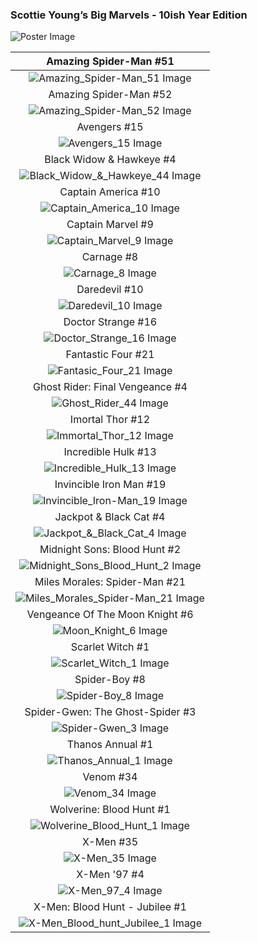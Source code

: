 ### Scottie Young’s Big Marvels - 10ish Year Edition

![Poster Image](/assets/images/prj_big_marvels/Skottie_Youngs_Big_Marvel_Poster.jpg)


|                                         Amazing Spider-Man #51                                         	|
|:------------------------------------------------------------------------------------------------------:	|
|        ![Amazing_Spider-Man_51 Image](/assets/images/prj_big_marvels/Amazing_Spider-Man_51.jpg)        	|
|                                         Amazing Spider-Man #52                                         	|
|        ![Amazing_Spider-Man_52 Image](/assets/images/prj_big_marvels/Amazing_Spider-Man_52.jpg)        	|
|                                              Avengers #15                                              	|
|                  ![Avengers_15 Image](/assets/images/prj_big_marvels/Avengers_15.jpg)                  	|
|                                      Black Widow &amp; Hawkeye #4                                      	|
| ![Black_Widow_&amp;_Hawkeye_44 Image](/assets/images/prj_big_marvels/Black_Widow_&amp;_Hawkeye_44.jpg) 	|
|                                           Captain America #10                                          	|
|           ![Captain_America_10 Image](/assets/images/prj_big_marvels/Captain_America_10.jpg)           	|
|                                            Captain Marvel #9                                           	|
|             ![Captain_Marvel_9 Image](/assets/images/prj_big_marvels/Captain_Marvel_9.jpg)             	|
|                                               Carnage #8                                               	|
|                    ![Carnage_8 Image](/assets/images/prj_big_marvels/Carnage_8.jpg)                    	|
|                                              Daredevil #10                                             	|
|                 ![Daredevil_10 Image](/assets/images/prj_big_marvels/Daredevil_10.jpg)                 	|
|                                           Doctor Strange #16                                           	|
|            ![Doctor_Strange_16 Image](/assets/images/prj_big_marvels/Doctor_Strange_16.jpg)            	|
|                                           Fantastic Four #21                                           	|
|             ![Fantasic_Four_21 Image](/assets/images/prj_big_marvels/Fantasic_Four_21.jpg)             	|
|                                     Ghost Rider: Final Vengeance #4                                    	|
|               ![Ghost_Rider_44 Image](/assets/images/prj_big_marvels/Ghost_Rider_44.jpg)               	|
|                                            Imortal Thor #12                                            	|
|             ![Immortal_Thor_12 Image](/assets/images/prj_big_marvels/Immortal_Thor_12.jpg)             	|
|                                           Incredible Hulk #13                                          	|
|           ![Incredible_Hulk_13 Image](/assets/images/prj_big_marvels/Incredible_Hulk_13.jpg)           	|
|                                         Invincible Iron Man #19                                        	|
|       ![Invincible_Iron-Man_19 Image](/assets/images/prj_big_marvels/Invincible_Iron-Man_19.jpg)       	|
|                                       Jackpot &amp; Black Cat #4                                       	|
|    ![Jackpot_&amp;_Black_Cat_4 Image](/assets/images/prj_big_marvels/Jackpot_&amp;_Black_Cat_4.jpg)    	|
|                                      Midnight Sons: Blood Hunt #2                                      	|
|   ![Midnight_Sons_Blood_Hunt_2 Image](/assets/images/prj_big_marvels/Midnight_Sons_Blood_Hunt_2.jpg)   	|
|                                      Miles Morales: Spider-Man #21                                     	|
|  ![Miles_Morales_Spider-Man_21 Image](/assets/images/prj_big_marvels/Miles_Morales_Spider-Man_21.jpg)  	|
|                                     Vengeance Of The Moon Knight #6                                    	|
|                ![Moon_Knight_6 Image](/assets/images/prj_big_marvels/Moon_Knight_6.jpg)                	|
|                                            Scarlet Witch #1                                            	|
|              ![Scarlet_Witch_1 Image](/assets/images/prj_big_marvels/Scarlet_Witch_1.jpg)              	|
|                                              Spider-Boy #8                                             	|
|                 ![Spider-Boy_8 Image](/assets/images/prj_big_marvels/Spider-Boy_8.jpg)                 	|
|                                    Spider-Gwen: The Ghost-Spider #3                                    	|
|                ![Spider-Gwen_3 Image](/assets/images/prj_big_marvels/Spider-Gwen_3.jpg)                	|
|                                            Thanos Annual #1                                            	|
|              ![Thanos_Annual_1 Image](/assets/images/prj_big_marvels/Thanos_Annual_1.jpg)              	|
|                                                Venom #34                                               	|
|                     ![Venom_34 Image](/assets/images/prj_big_marvels/Venom_34.jpg)                     	|
|                                        Wolverine: Blood Hunt #1                                        	|
|       ![Wolverine_Blood_Hunt_1 Image](/assets/images/prj_big_marvels/Wolverine_Blood_Hunt_1.jpg)       	|
|                                                X-Men #35                                               	|
|                     ![X-Men_35 Image](/assets/images/prj_big_marvels/X-Men_35.jpg)                     	|
|                                              X-Men '97 #4                                              	|
|                   ![X-Men_97_4 Image](/assets/images/prj_big_marvels/X-Men_97_4.jpg)                   	|
|                                     X-Men: Blood Hunt - Jubilee #1                                     	|
|   ![X-Men_Blood_hunt_Jubilee_1 Image](/assets/images/prj_big_marvels/X-Men_Blood_hunt_Jubilee_1.jpg)   	|
